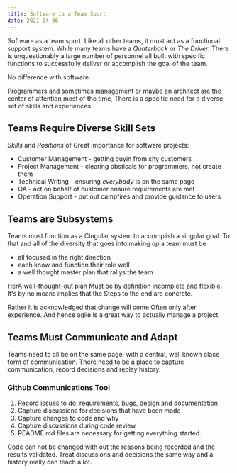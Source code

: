```yaml
---
title: Software is a Team Sport
date: 2021-04-06
---
```


Software as a team sport. Like all other teams, it must act as a
functional support system. While many teams have a _Quaterback_ or
_The Driver_, There is unquestionably a large number of personnel all
built with specific functions to successfully deliver or accomplish
the goal of the team.

No difference with software.

Programmers and sometimes management or maybe an architect are the
center of attention most of the time, There is a specific need for a
diverse set of skills and experiences.

## Teams Require Diverse Skill Sets

_Skills_ and _Positions_ of Great importance for software projects:

- Customer Management - getting buyin from shy customers
- Project Management - clearing obsticals for programmers, not create them
- Technical Writing - ensuring *everybody* is on the same page
- QA - act on behalf of customer ensure requirements are met
- Operation Support - put out campfires and provide guidance to users

## Teams are Subsystems

Teams must function as a Cingular system to accomplish a singular
goal. To that and all of the diversity that goes into making up a
team must be

- all focused in the right direction
- each know and function their role well
- a well thought master plan that rallys the team

HerA well-thought-out plan Must be by definition incomplete and
flexible. It's by no means implies that the Steps to the end are
concrete.

Rather it is acknowledged that change will come Often only after
experience. And hence agile is a great way to actually manage a
project.

## Teams Must Communicate and Adapt

Teams need to all be on the same page, with a central, well known
place form of communication. There need to be a place to capture
communication, record decisions and replay history.

### Github Communications Tool

1. Record issues to do: requirements, bugs, design and documentation
2. Capture discussions for decisions that have been made
3. Capture changes to code and why
4. Capture discussions during code review
5. README.md files are necessary for getting everything started.

Code can not be changed with out the reasons being recorded and the
results validated. Treat discussions and decisions the same way and a
history really can teach a lot.

